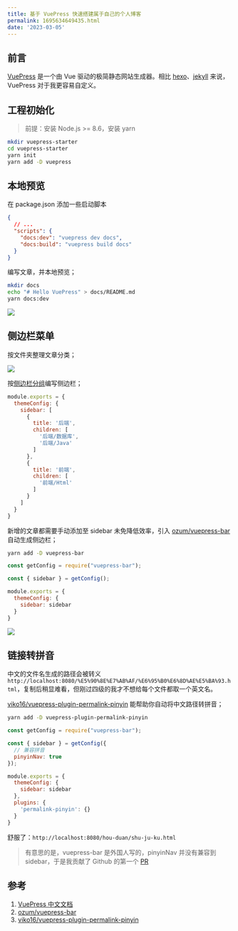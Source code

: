 ```yaml
---
title: 基于 VuePress 快速搭建属于自己的个人博客
permalink: 1695634649435.html
date: '2023-03-05'
---
```


## 前言

[VuePress](https://github.com/vuejs/vuepress) 是一个由 Vue 驱动的极简静态网站生成器。相比 [hexo](https://github.com/hexojs/hexo)、[jekyll](https://github.com/jekyll/jekyll) 来说，VuePress 对于我更容易自定义。

## 工程初始化

> 前提：安装 Node.js >= 8.6，安装 yarn

```bash
mkdir vuepress-starter
cd vuepress-starter
yarn init
yarn add -D vuepress
```

## 本地预览

在 package.json 添加一些启动脚本

```json
{
  // ...
  "scripts": {
    "docs:dev": "vuepress dev docs",
    "docs:build": "vuepress build docs"
  }
}
```

编写文章，并本地预览；

```bash
mkdir docs
echo "# Hello VuePress" > docs/README.md
yarn docs:dev
```

![](http://image.caojiantao.site:1024/d4e82045-6c3c-442d-bf98-0875239cdc16.jpg)

## 侧边栏菜单

按文件夹整理文章分类；

![](http://image.caojiantao.site:1024/d57bbe4f-8693-414b-9b92-4022eb02b124.jpg)

按[侧边栏分组](https://www.vuepress.cn/theme/default-theme-config.html#%E4%BE%A7%E8%BE%B9%E6%A0%8F%E5%88%86%E7%BB%84)编写侧边栏；

```javascript
module.exports = {
  themeConfig: {
    sidebar: [
      {
        title: '后端',
        children: [
          '后端/数据库',
          '后端/Java'
        ]
      },
      {
        title: '前端',
        children: [
          '前端/Html'
        ]
      }
    ]
  }
}
```

新增的文章都需要手动添加至 sidebar 未免降低效率，引入 [ozum/vuepress-bar](https://github.com/ozum/vuepress-bar) 自动生成侧边栏；

```bash
yarn add -D vuepress-bar
```

```javascript
const getConfig = require("vuepress-bar");

const { sidebar } = getConfig();

module.exports = {
  themeConfig: {
    sidebar: sidebar
  }
}
```

![](http://image.caojiantao.site:1024/64ab3d74-4245-454e-b193-ee5279b6796b.jpg)

## 链接转拼音

中文的文件名生成的路径会被转义 `http://localhost:8080/%E5%90%8E%E7%AB%AF/%E6%95%B0%E6%8D%AE%E5%BA%93.html`，复制后稍显难看，但刚过四级的我才不想给每个文件都取一个英文名。

[viko16/vuepress-plugin-permalink-pinyin](https://github.com/viko16/vuepress-plugin-permalink-pinyin) 能帮助你自动将中文路径转拼音；

```bash
yarn add -D vuepress-plugin-permalink-pinyin
```

```javascript
const getConfig = require("vuepress-bar");

const { sidebar } = getConfig({
  // 兼容拼音
  pinyinNav: true
});

module.exports = {
  themeConfig: {
    sidebar: sidebar
  },
  plugins: {
    'permalink-pinyin': {}
  }
}
```

舒服了：`http://localhost:8080/hou-duan/shu-ju-ku.html`

> 有意思的是，vuepress-bar 是外国人写的，pinyinNav 并没有兼容到 sidebar，于是我贡献了 Github 的第一个 [PR](https://github.com/ozum/vuepress-bar/pull/56)

## 参考

1. [VuePress 中文文档](https://www.vuepress.cn/)
2. [ozum/vuepress-bar](https://github.com/ozum/vuepress-bar)
3. [viko16/vuepress-plugin-permalink-pinyin](https://github.com/viko16/vuepress-plugin-permalink-pinyin)